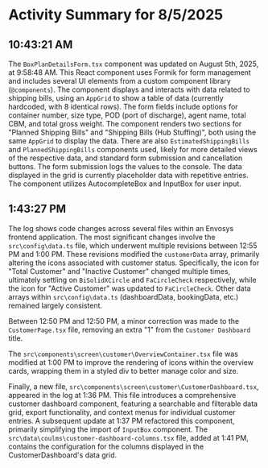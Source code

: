 # Activity Summary for 8/5/2025

## 10:43:21 AM
The `BoxPlanDetailsForm.tsx` component was updated on August 5th, 2025, at 9:58:48 AM.  This React component uses Formik for form management and includes several UI elements from a custom component library (`@components`).  The component displays and interacts with data related to shipping bills, using an `AppGrid` to show a table of data (currently hardcoded, with 8 identical rows).  The form fields include options for container number, size type, POD (port of discharge), agent name, total CBM, and total gross weight.  The component renders two sections for "Planned Shipping Bills" and "Shipping Bills (Hub Stuffing)", both using the same `AppGrid` to display the data.  There are also `EstimatedShippingBills` and `PlannedShippingBills` components used, likely for more detailed views of the respective data,  and standard form submission and cancellation buttons. The form submission logs the values to the console.  The data displayed in the grid is currently placeholder data with repetitive entries.  The component utilizes AutocompleteBox and InputBox for user input.


## 1:43:27 PM
The log shows code changes across several files within an Envosys frontend application.  The most significant changes involve the `src\config\data.ts` file, which underwent multiple revisions between 12:55 PM and 1:00 PM. These revisions modified the `customerData` array, primarily altering the icons associated with customer status.  Specifically, the icon for "Total Customer" and "Inactive Customer" changed multiple times, ultimately settling on `BiSolidXCircle` and `FaCircleCheck` respectively, while the icon for "Active Customer" was updated to `FaCircleCheck`.  Other data arrays within `src\config\data.ts` (dashboardData, bookingData, etc.) remained largely consistent.

Between 12:50 PM and 12:50 PM, a minor correction was made to the `CustomerPage.tsx` file, removing an extra "1" from the `Customer Dashboard` title.

The `src\components\screen\customer\OverviewContainer.tsx` file was modified at 1:00 PM to improve the rendering of icons within the overview cards, wrapping them in a styled div to better manage color and size.

Finally, a new file, `src\components\screen\customer\CustomerDashboard.tsx`, appeared in the log at 1:36 PM. This file introduces a comprehensive customer dashboard component, featuring a searchable and filterable data grid, export functionality, and context menus for individual customer entries.  A subsequent update at 1:37 PM refactored this component, primarily simplifying the import of `InputBox` component.  The `src\data\coulms\customer-dashboard-columns.tsx` file, added at 1:41 PM, contains the configuration for the columns displayed in the CustomerDashboard's data grid.
